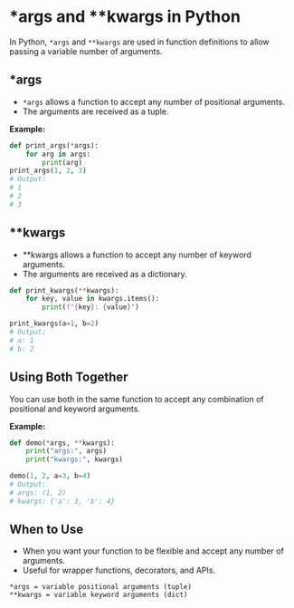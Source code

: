 # *args and **kwargs in Python

In Python, `*args` and `**kwargs` are used in function definitions to allow passing a variable number of arguments.

## *args

- `*args` allows a function to accept any number of positional arguments.
- The arguments are received as a tuple.

**Example:**
```python
def print_args(*args):
    for arg in args:
        print(arg)
print_args(1, 2, 3)
# Output:
# 1
# 2
# 3
```

## **kwargs
- **kwargs allows a function to accept any number of keyword arguments.
- The arguments are received as a dictionary.

```python
def print_kwargs(**kwargs):
    for key, value in kwargs.items():
        print(f"{key}: {value}")

print_kwargs(a=1, b=2)
# Output:
# a: 1
# b: 2
```

## Using Both Together
You can use both in the same function to accept any combination of positional and keyword arguments.

**Example:**
```python
def demo(*args, **kwargs):
    print("args:", args)
    print("kwargs:", kwargs)

demo(1, 2, a=3, b=4)
# Output:
# args: (1, 2)
# kwargs: {'a': 3, 'b': 4}
```

## When to Use
- When you want your function to be flexible and accept any number of arguments.
- Useful for wrapper functions, decorators, and APIs.

```
*args = variable positional arguments (tuple)
**kwargs = variable keyword arguments (dict)
```